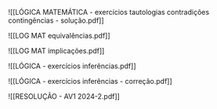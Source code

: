![[LÓGICA MATEMÁTICA  - exercícios tautologias contradições contingências - solução.pdf]]

![[LOG MAT equivalências.pdf]]


![[LOG MAT  implicações.pdf]]

![[LÓGICA - exercícios inferências.pdf]]

![[LÓGICA - exercícios inferências - correção.pdf]]

![[RESOLUÇÃO - AV1 2024-2.pdf]]